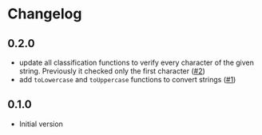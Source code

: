 # Changelog

## 0.2.0

- update all classification functions to verify every character of the given string. Previously it checked only the first character ([#2](https://https://github.com/seaofvoices/luau-character/pull/2))
- add `toLowercase` and `toUppercase` functions to convert strings ([#1](https://https://github.com/seaofvoices/luau-character/pull/1))

## 0.1.0

- Initial version
